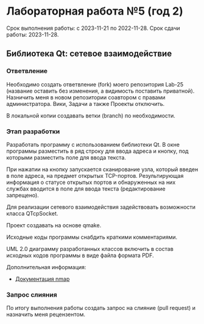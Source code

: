# Лабораторная работа №5 (год 2)
Срок выполнения работы: с 2023-11-21 по 2022-11-28.
Срок сдачи работы: 2023-11-28.

## Библиотека Qt: сетевое взаимодействие

### Ответвление
Необходимо создать ответвление (fork) моего репозитория Lab-25 (название 
оставить без изменения, а видимость поставить приватной). Назничить меня в 
новом репозитории соавтором с правами администратора. Вики, Задачи а также
Проекты отключить.

В локальной копии создавать ветки (branch) по необходимости.

### Этап разработки
Разработать программу с использованием библиотеки Qt. В окне программы 
разместить в ряд строку для ввода адреса и кнопку, под которыми разместить 
поле для ввода текста.

При нажатии на кнопку запускается сканирование узла, который введен 
в поле адреса, на предмет открытых TCP-портов. Результирующая информация 
о статусе открытых портов и обнаруженных на них службах вводится в поле 
для ввода текста (редактирование запрещено).

Для реализации сетевого взаимодействия задействовать возможности класса 
QTcpSocket.

Проект создавать на основе qmake.

Исходные коды программы снабдить краткими комментариями.

UML 2.0 диаграмму разработанных классов включить в состав исходных кодов 
программы в виде файла формата PDF.

Дополнительная информация:
  * [Документация nmap](https://nmap.org/book/vscan.html)

### Запрос слияния
По итогу выполнения работы создать запрос на слияние (pull request) 
и назначить меня рецензентом.

